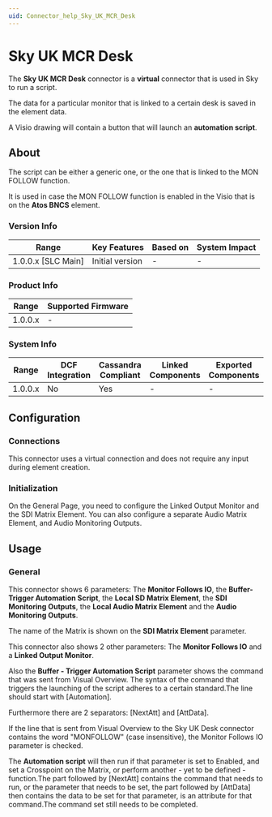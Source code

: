 ```yaml
---
uid: Connector_help_Sky_UK_MCR_Desk
---
```


# Sky UK MCR Desk

The **Sky UK MCR Desk** connector is a **virtual** connector that is used in Sky to run a script.

The data for a particular monitor that is linked to a certain desk is saved in the element data.

A Visio drawing will contain a button that will launch an **automation script**.

## About

The script can be either a generic one, or the one that is linked to the MON FOLLOW function.

It is used in case the MON FOLLOW function is enabled in the Visio that is on the **Atos BNCS** element.

### Version Info

| Range                | Key Features     | Based on     | System Impact     |
|----------------------|------------------|--------------|-------------------|
| 1.0.0.x [SLC Main]   | Initial version  | -            | -                 |

### Product Info

| Range     | Supported Firmware     |
|-----------|------------------------|
| 1.0.0.x   | -                      |

### System Info

| Range     | DCF Integration     | Cassandra Compliant     | Linked Components     | Exported Components     |
|-----------|---------------------|-------------------------|-----------------------|-------------------------|
| 1.0.0.x   | No                  | Yes                     | -                     | -                       |

## Configuration

### Connections

This connector uses a virtual connection and does not require any input during element creation.

### Initialization

On the General Page, you need to configure the Linked Output Monitor and the SDI Matrix Element. You can also configure a separate Audio Matrix Element, and Audio Monitoring Outputs.

## Usage

### General

This connector shows 6 parameters: The **Monitor Follows IO**, the **Buffer-Trigger Automation Script**, the **Local SD Matrix Element**, the **SDI Monitoring Outputs**, the **Local Audio Matrix Element** and the **Audio Monitoring Outputs**.

The name of the Matrix is shown on the **SDI Matrix Element** parameter.

This connector also shows 2 other parameters: The **Monitor Follows IO** and a **Linked Output Monitor**.

Also the **Buffer - Trigger Automation Script** parameter shows the command that was sent from Visual Overview. The syntax of the command that triggers the launching of the script adheres to a certain standard.The line should start with \[Automation\].

Furthermore there are 2 separators: \[NextAtt\] and \[AttData\].

If the line that is sent from Visual Overview to the Sky UK Desk connector contains the word "MONFOLLOW" (case insensitive), the Monitor Follows IO parameter is checked.

The **Automation script** will then run if that parameter is set to Enabled, and set a Crosspoint on the Matrix, or perform another - yet to be defined - function.The part followed by \[NextAtt\] contains the command that needs to run, or the parameter that needs to be set, the part followed by \[AttData\] then contains the data to be set for that parameter, is an attribute for that command.The command set still needs to be completed.
